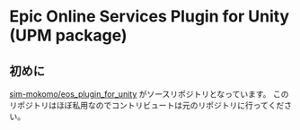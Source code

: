 # Epic Online Services Plugin for Unity (UPM package)

## 初めに

[sim-mokomo/eos_plugin_for_unity](https://github.com/sim-mokomo/eos_plugin_for_unity) がソースリポジトリとなっています。
このリポジトリはほぼ私用なのでコントリビュートは元のリポジトリに行ってください。
